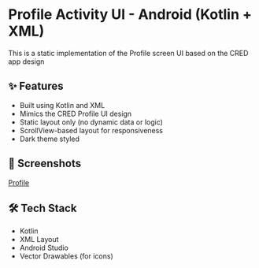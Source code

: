 # Profile Activity UI - Android (Kotlin + XML)

This is a static implementation of the Profile screen UI based on the CRED app design

## ✨ Features

- Built using Kotlin and XML
- Mimics the CRED Profile UI design
- Static layout only (no dynamic data or logic)
- ScrollView-based layout for responsiveness
- Dark theme styled

## 📸 Screenshots

[Profile](WhatsApp%20Image%202025-05-20%20at%2022.47.11_037038fa.jpg)

## 🛠️ Tech Stack

- Kotlin
- XML Layout
- Android Studio
- Vector Drawables (for icons)